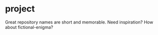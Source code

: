 # project
Great repository names are short and memorable. Need inspiration? How about fictional-enigma?

